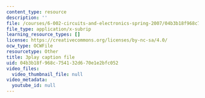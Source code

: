 ```yaml
---
content_type: resource
description: ''
file: /courses/6-002-circuits-and-electronics-spring-2007/04b3b18f968c754132d670e1e2bfc052_JB2HgohNHYQ.srt
file_type: application/x-subrip
learning_resource_types: []
license: https://creativecommons.org/licenses/by-nc-sa/4.0/
ocw_type: OCWFile
resourcetype: Other
title: 3play caption file
uid: 04b3b18f-968c-7541-32d6-70e1e2bfc052
video_files:
  video_thumbnail_file: null
video_metadata:
  youtube_id: null
---
```

